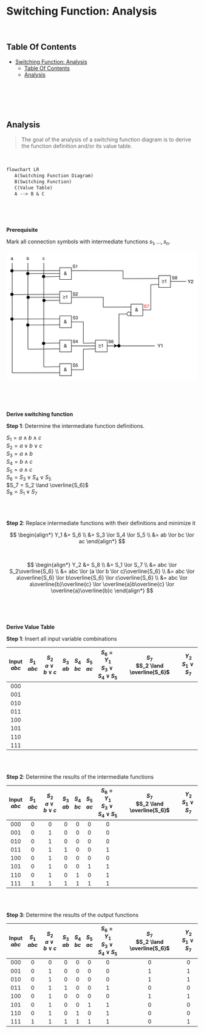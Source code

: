 # Switching Function: Analysis
<br>

## Table Of Contents

- [Switching Function: Analysis](#switching-function-analysis)
  - [Table Of Contents](#table-of-contents)
  - [Analysis](#analysis)

<br>
<br>
<br>
<br>

## Analysis

> The goal of the analysis of a switching function diagram is to derive the function definition and/or its value table.

<br>

```mermaid
flowchart LR
   A(Switching Function Diagram)
   B(Switching Function)
   C(Value Table)
   A --> B & C
```

<br>
<br>
<br>

**Prerequisite**

Mark all connection symbols with intermediate functions $s_1, ..., s_n$.

![Switching Function Diagram](./images/switching_function_diagram.drawio.svg)


<br>
<br>
<br>

**Derive switching function**
<br>

**Step 1**: Determine the intermediate function definitions.

$S_1 = a \land b \land c$  
$S_2 = a \lor b \lor c$  
$S_3 = a \land b$  
$S_4 = b \land c$  
$S_5 = a \land c$  
$S_6 = S_3 \lor S_4 \lor S_5$  
$S_7 = S_2 \land \overline{S_6}$  
$S_8 = S_1 \lor S_7$

<br>
<br>

**Step 2**: Replace intermediate functions with their definitions and minimize it

$$
\begin{align*}
   Y_1 &= S_6 \\
       &= S_3 \lor S_4 \lor S_5 \\
       &= ab \lor bc \lor ac
\end{align*}
$$

<br>

$$
\begin{align*}
   Y_2 &= S_8 \\
       &= S_1 \lor S_7 \\
       &= abc \lor S_2\overline{S_6} \\
       &= abc \lor (a \lor b \lor c)\overline{S_6} \\
       &= abc \lor a\overline{S_6} \lor b\overline{S_6} \lor c\overline{S_6} \\
       &= abc \lor a\overline{b}\overline{c} \lor \overline{a}b\overline{c} \lor \overline{a}\overline{b}c
\end{align*}
$$

<br>
<br>
<br>

**Derive Value Table**
<br>

**Step 1**: Insert all input variable combinations

|Input<br>$abc$ |$S_1$<br> $abc$ |$S_2$<br> $a \lor b \lor c$ |$S_3$<br> $ab$ |$S_4$<br> $bc$ |$S_5$<br> $ac$ |$S_6 = Y_1$<br> $S_3 \lor S_4 \lor S_5$ |$S_7$<br> $S_2 \land \overline{S_6}$ |$Y_2$<br> $S_1 \lor S_7$ |
|:----:|:----:|:----:|:----:|:----:|:----:|:----:|:----:|:----:|
|000   |      |      |      |      |      |      |      |      |
|001   |      |      |      |      |      |      |      |      |
|010   |      |      |      |      |      |      |      |      |
|011   |      |      |      |      |      |      |      |      |
|100   |      |      |      |      |      |      |      |      |
|101   |      |      |      |      |      |      |      |      |
|110   |      |      |      |      |      |      |      |      |
|111   |      |      |      |      |      |      |      |      |

<br>
<br>

**Step 2**: Determine the results of the intermediate functions

|Input<br>$abc$ |$S_1$<br> $abc$ |$S_2$<br> $a \lor b \lor c$ |$S_3$<br> $ab$ |$S_4$<br> $bc$ |$S_5$<br> $ac$ |$S_6 = Y_1$<br> $S_3 \lor S_4 \lor S_5$ |$S_7$<br> $S_2 \land \overline{S_6}$ |$Y_2$<br> $S_1 \lor S_7$ |
|:----:|:----:|:----:|:----:|:----:|:----:|:----:|:----:|:----:|
|000   |0     |0     |0     |0     |0     |0     |      |      |
|001   |0     |1     |0     |0     |0     |0     |      |      |
|010   |0     |1     |0     |0     |0     |0     |      |      |
|011   |0     |1     |1     |0     |0     |1     |      |      |
|100   |0     |1     |0     |0     |0     |0     |      |      |
|101   |0     |1     |0     |0     |1     |1     |      |      |
|110   |0     |1     |0     |1     |0     |1     |      |      |
|111   |1     |1     |1     |1     |1     |1     |      |      |

<br>
<br>

**Step 3**: Determine the results of the output functions

|Input<br>$abc$ |$S_1$<br> $abc$ |$S_2$<br> $a \lor b \lor c$ |$S_3$<br> $ab$ |$S_4$<br> $bc$ |$S_5$<br> $ac$ |$S_6 = Y_1$<br> $S_3 \lor S_4 \lor S_5$ |$S_7$<br> $S_2 \land \overline{S_6}$ |$Y_2$<br> $S_1 \lor S_7$ |
|:----:|:----:|:----:|:----:|:----:|:----:|:----:|:----:|:----:|
|000   |0     |0     |0     |0     |0     |0     |0     |0     |
|001   |0     |1     |0     |0     |0     |0     |1     |1     |
|010   |0     |1     |0     |0     |0     |0     |1     |1     |
|011   |0     |1     |1     |0     |0     |1     |0     |0     |
|100   |0     |1     |0     |0     |0     |0     |1     |1     |
|101   |0     |1     |0     |0     |1     |1     |0     |0     |
|110   |0     |1     |0     |1     |0     |1     |0     |0     |
|111   |1     |1     |1     |1     |1     |1     |0     |1     |

